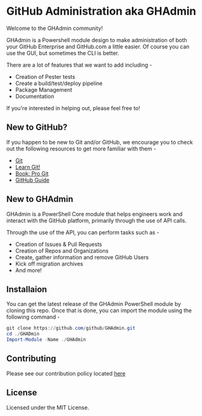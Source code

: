 # GitHub Administration aka GHAdmin

Welcome to the GHAdmin community!

GHAdmin is a Powershell module design to make administration of both your GitHub Enterprise and GitHub.com a little easier. Of course you can use the GUI, but sometimes the CLI is better.

There are a lot of features that we want to add including -

* Creation of Pester tests
* Create a build/test/deploy pipeline
* Package Management
* Documentation

If you're interested in helping out, please feel free to!

## New to GitHub?

If you happen to be new to Git and/or GitHub, we encourage you to check out the following resources to get more familiar with them -

* [Git](https://git-scm.com)
* [Learn Git!](https://try.github.io/levels/1/challenges/1)
* [Book: Pro Git](https://git-scm.com/book/en/v2)
* [GitHub Guide](https://guides.github.com)

## New to GHAdmin

GHAdmin is a PowerShell Core module that helps engineers work and interact with the GitHub platform, primarily through the use of API calls.

Through the use of the API, you can perform tasks such as -

* Creation of Issues & Pull Requests
* Creation of Repos and Organizations
* Create, gather information and remove GitHub Users
* Kick off migration archives
* And more!

## Installaion

You can get the latest release of the GHAdmin PowerShell module by cloning this repo. Once that is done, you can import the module using the following command -

```powershell
git clone https://github.com/github/GHAdmin.git
cd ./GHADmin
Import-Module -Name ./GHAdmin
```

## Contributing

Please see our contribution policy located [here](https://github.com/)

## License

Licensed under the MIT License.